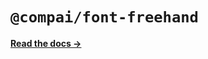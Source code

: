 # `@compai/font-freehand`

[**Read the docs &rarr;**](https://components.ai/docs/typefaces/freehand)
